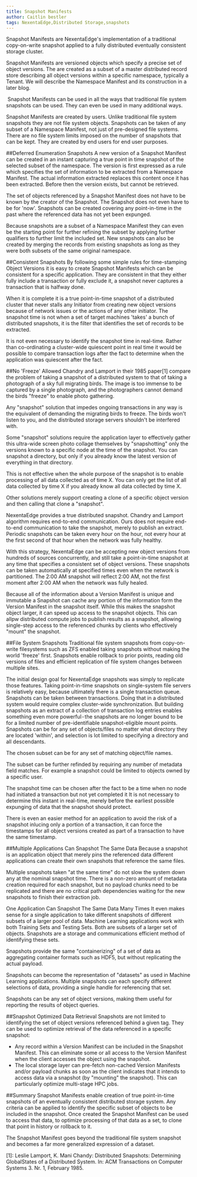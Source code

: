 ```yaml
---
title: Snapshot Manifests
author: Caitlin bestler
tags: NexentaEdge,Distributed Storage,snapshots
---
```

Snapshot Manifests are NexentaEdge's implementation of a traditional copy-on-write snapshot applied to a fully distributed eventually consistent storage cluster.

Snapshot Manifests are versioned objects which specify a precise set of object versions. The are created as a subset of a master distributed record store describing all object versions within a specific namespace, typically a Tenant. We will describe the Namespace Manifest and its construction in a later blog.

 Snapshot Manifests can be used in all the ways that traditional file system snapshots can be used. They can even be used in many additional ways.

Snapshot Manifests are created by users. Unlike traditional file system snapshots they are not file system objects. Snapshots can be taken of any subset of a Namespace Manifest, not just of pre-designed file systems. There are no file system limits imposed on the number of snapshots that can be kept. They are created by end users for end user purposes.

##Deferred Enumeration Snapshots
A new version of a Snapshot Manifest can be created in an instant capturing a true point in time snapshot of the selected subset of the namespace. The version is first expressed as a rule which specifies the set of information to be extracted from a Namespace Manifest. The actual information extracted replaces this content once it has been extracted. Before then the version exists, but cannot be retrieved.

The set of objects referenced by a Snapshot Manifest does not have to be known by the creator of the Snapshot. The Snapshot does not even have to be for 'now'. Snapshots can be created covering any point-in-time in the past where the referenced data has not yet been expunged.

Because snapshots are a subset of a Namespace Manifest they can even be the starting point for further refining the subset by applying further qualifiers to further limit the included set. New snapshots can also be created by merging the records from existing snapshots as long as they were both subsets of the same original namespace.

##Consistent Snapshots
By following some simple rules for time-stamping Object Versions it is easy to create Snapshot Manifests which can be consistent for a specific application. They are consistent in that they either fully include a transaction or fully exclude it, a snapshot never captures a transaction that is halfway done.

When it is complete it is a true point-in-time snapshot of a distributed cluster that never stalls any Initiator from creating new object versions because of network issues or the actions of any other initiator. The snapshot time is not when a set of target machines 'takes' a bunch of distributed snapshots, it is the filter that identifies the set of records to be extracted.

It is not even necessary to identify the snapshot time in real-time. Rather than co-ordinating a cluster-wide quiescent point in real time it would be possible to compare transaction logs after the fact to determine when the application was quiescent after the fact.

##No 'Freeze' Allowed
Chandry and Lamport in their 1985 paper[1] compare the problem of taking a snapshot of a distributed system to that of taking a photograph of a sky full migrating birds. The image is too immense to be captured by a single photograph, and the photographers cannot demand the birds "freeze" to enable photo gathering.

Any "snapshot" solution that impedes ongoing transactions in any way is the equivalent of demanding the migrating birds to freeze. The birds won't listen to you, and the distributed storage servers shouldn't be interfered with.

Some "snapshot" solutions require the application layer to effectively gather this ultra-wide screen photo collage themselves by "snapshotting" only the versions known to a specific node at the time of the snapshot. You can snapshot a directory, but only if you already know the latest version of everything in that directory.

This is not effective when the whole purpose of the snapshot is to enable processing of all data collected as of time X. You can only get the list of all data collected by time X if you already know all data collected by time X.

Other solutions merely support creating a clone of a specific object version and then calling that clone a "snapshot".

NexentaEdge provides a true distributed snapshot. Chandry and Lamport algorithm requires end-to-end communication. Ours does not require end-to-end communication to take the snapshot, merely to publish an extract. Periodic snapshots can be taken every hour on the hour, not every hour at the first second of that hour when the network was fully healthy.

With this strategy, NexentaEdge can be accepting new object versions from hundreds of sources concurrently, and still take a point-in-time snapshot at any time that specifies a consistent set of object versions. These snapshots can be taken automatically at specified times even when the network is partitioned. The 2:00 AM snapshot will reflect 2:00 AM, not the first moment after 2:00 AM when the network was fully healed.

Because all of the information about a Version Manifest is unique and immutable a Snapshot can cache any portion of the information form the Version Manifest in the snapshot itself. While this makes the snapshot object larger, it can speed up access to the snapshot objects. This can allpw distributed compute jobs to publish results as a snapshot, allowing single-step access to the referenced chunks by clients who effectively "mount" the snapshot.

##File System Snapshots
Traditional file system snapshots from copy-on-write filesystems such as ZFS enabled taking snapshots without making the world 'freeze' first. Snapshots enable rollback to prior points, reading old versions of files and efficient replication of file system changes between multiple sites.

The initial design goal for NexentaEdge snapshots was simply to replicate those features. Taking point-in-time snapshots on single-system file servers is relatively easy, because ultimately there is a single transaction queue. Snapshots can be taken between transactions. Doing that in a distributed system would require complex cluster-wide synchronization. But building snapshots as an extract of a collection of transaction log entries enables something even more powerful - the snapshots are no longer bound to be for a limited number of pre-identifiable snapshot-eligible mount points. Snapshots can be for any set of objects/files no matter what directory they are located 'within', and selection is lot limited to specifying a directory and all descendants.

The chosen subset can be for any set of matching object/file names.

The subset can be further refinded by requiring any number of metadata field matches. For example a snapshot could be limited to objects owned by a specific user.

The snapshot time can be chosen after the fact to be a time when no node had initiated a transaction but not yet completed it It is not necessary to determine this instant in real-time, merely before the earliest possible expunging of data that the snapshot should protect.

There is even an easier method for an application to avoid the risk of a snapshot inlucing only a portion of a transaction, it can force the timestamps for all object versions created as part of a transaction to have the same timestamp.

##Multiple Applications Can Snapshot The Same Data
Because a snapshot is an application object that merely pins the referenced data different applications can create their own snapshots that reference the same files.

Multiple snapshots taken "at the same time" do not slow the system down any at the nominal snapshot time. There is a non-zero amount of metadata creation required for each snapshot, but no payload chunks need to be replicated and there are no critical path dependencies waiting for the new snapshots to finish their extraction job.

One Application Can Snapshot The Same Data Many Times
It even makes sense for a single application to take different snapshots of different subsets of a larger pool of data. Machine Learning applications work with both Training Sets and Testing Sets. Both are subsets of a larger set of objects. Snapshots are a storage and communications efficient method of identifying these sets.

Snapshots provide the same "containerizing" of a set of data as aggregating container formats such as HDF5, but without replicating the actual payload.

Snapshots can become the representation of "datasets" as used in Machine Learning applications. Multiple snapshots can each specify different selections of data, providing a single handle for referencing that set.

Snapshots can be any set of object versions, making them useful for reporting the results of object queries.

##Snapshot Optimized Data Retrieval
Snapshots are not limited to identifying the set of object versions referenced behind a given tag. They can be used to optimize retrieval of the data referenced in a specific snapshot:
* Any record within a Version Manifest can be included in the Snapshot Manifest. This can eliminate some or all access to the Version Manifest when the client accesses the object using the snapshot.
* The local storage layer can pre-fetch non-cached Version Manifests and/or payload chunks as soon as the client indicates that it intends to access data via a snapshot (by "mounting" the snapshot). This can particularly optimize multi-stage HPC jobs.

##Summary
Snapshot Manifests enable creation of true point-in-time snapshots of an eventually consistent distributed storage system. Any criteria can be applied to identify the specific subset of objects to be included in the snapshot. Once created the Snapshot Manifest can be used to access that data, to optimize processing of that data as a set, to clone that point in history or rollback to it.

The Snapshot Manifest goes beyond the traditional file system snapshot and becomes a far more generalized expression of a dataset.


[1]: Leslie Lamport, K. Mani Chandy: Distributed Snapshots: Determining GlobalStates of a Distributed System.
In: ACM Transactions on Computer Systems 3. Nr. 1, February 1985.
